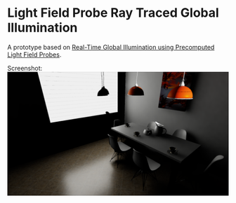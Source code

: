 # Light Field Probe Ray Traced Global Illumination

A prototype based on [Real-Time Global Illumination using Precomputed Light Field Probes](https://research.nvidia.com/publication/real-time-global-illumination-using-precomputed-light-field-probes).

Screenshot:
![](Screenshot.png)